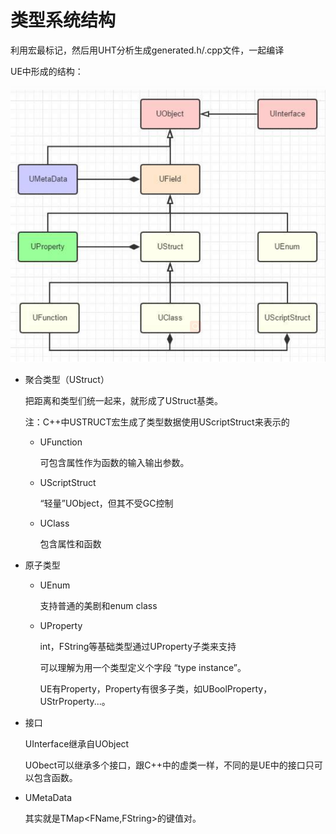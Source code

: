 # 类型系统结构

利用宏最标记，然后用UHT分析生成generated.h/.cpp文件，一起编译

UE中形成的结构：

![image-20220829144203392](类型系统结构.assets/image-20220829144203392.png)



- 聚合类型（UStruct）

  把距离和类型们统一起来，就形成了UStruct基类。

  注：C++中USTRUCT宏生成了类型数据使用UScriptStruct来表示的

  - UFunction

    可包含属性作为函数的输入输出参数。

  - UScriptStruct

    “轻量”UObject，但其不受GC控制

  - UClass

    包含属性和函数

- 原子类型

  - UEnum

    支持普通的美剧和enum class

  - UProperty

    int，FString等基础类型通过UProperty子类来支持

    可以理解为用一个类型定义个字段 “type instance”。

    UE有Property，Property有很多子类，如UBoolProperty，UStrProperty...。

- 接口

  UInterface继承自UObject

  UObect可以继承多个接口，跟C++中的虚类一样，不同的是UE中的接口只可以包含函数。

- UMetaData

  其实就是TMap<FName,FString>的键值对。
